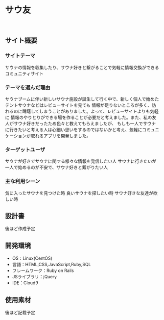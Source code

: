# サウ友
​
## サイト概要
### サイトテーマ
サウナの情報を収集したり、サウナ好きと繋がることで気軽に情報交換ができるコミュニティサイト
​
### テーマを選んだ理由
サウナブームに伴い新しいサウナ施設が誕生して行く中で、新しく個人で始めたテントサウナなどはレビューサイトを見ても
情報が足りないところが多く、訪れるのに躊躇してしまうことがありました。よって、レビューサイトよりも気軽に
情報のやりとりができる場を作ることが必要だと考えました。また、私の友人がサウナ好きだったため色々と教えてもらえましたが、
もしも一人でサウナに行きたいと考える人は心細い思いをするのではないかと考え、気軽にコミュニケーションが取れるアプリを開発しました。


### ターゲットユーザ
サウナが好きでサウナに関する様々な情報を発信したい人
サウナに行きたいが一人で始めるのが不安で、サウナ好きと繋がりたい人
​
### 主な利用シーン
気に入ったサウナを見つけた時
良いサウナを探したい時
サウナ好きな友達が欲しい時
​
## 設計書
後ほど作成予定
​
## 開発環境
- OS：Linux(CentOS)
- 言語：HTML,CSS,JavaScript,Ruby,SQL
- フレームワーク：Ruby on Rails
- JSライブラリ：jQuery
- IDE：Cloud9
​
## 使用素材
後ほど記載予定

